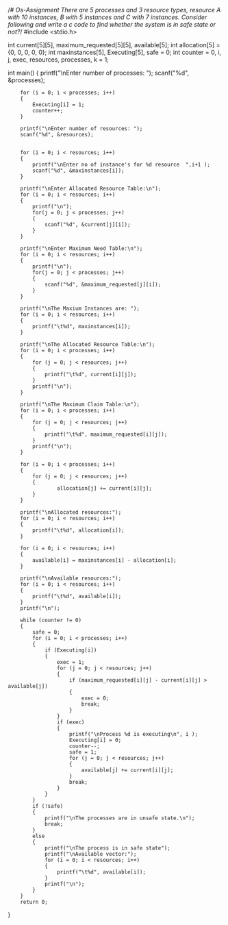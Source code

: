 /*# Os-Assignment
There are 5 processes and 3 resource types, resource A with 10 instances, B with 5 instances and C with 7 instances. Consider following and write a c code to find whether the system is in safe state or not?*/
#include <stdio.h>
 
int current[5][5], maximum_requested[5][5], available[5];
int allocation[5] = {0, 0, 0, 0, 0};
int maxinstances[5], Executing[5], safe = 0;
int counter = 0, i, j, exec, resources, processes, k = 1;
 
int main()
{
		printf("\nEnter number of processes: ");
    	scanf("%d", &processes);
 
    	for (i = 0; i < processes; i++) 
		{
        	Executing[i] = 1;
        	counter++;
    	}
 
    	printf("\nEnter number of resources: ");
    	scanf("%d", &resources);
 
    	
    	for (i = 0; i < resources; i++) 
		{ 
			printf("\nEnter no of instance's for %d resource  ",i+1 );
	        scanf("%d", &maxinstances[i]);
    	}
 
   		printf("\nEnter Allocated Resource Table:\n");
        for (i = 0; i < resources; i++) 
		{
			printf("\n");
        	for(j = 0; j < processes; j++) 
			{
  				scanf("%d", &current[j][i]);
        	}
    	}

    	printf("\nEnter Maximum Need Table:\n");
    	for (i = 0; i < resources; i++) 
		{
			printf("\n");
        	for(j = 0; j < processes; j++) 
			{
            	scanf("%d", &maximum_requested[j][i]);
        	}
    	}

		printf("\nThe Maxium Instances are: ");
    	for (i = 0; i < resources; i++) 
		{
	    	printf("\t%d", maxinstances[i]);
		}
 
    	printf("\nThe Allocated Resource Table:\n");
    	for (i = 0; i < processes; i++) 
		{
	        for (j = 0; j < resources; j++) 
			{
            	printf("\t%d", current[i][j]);
        	}
			printf("\n");
    	}
 
    	printf("\nThe Maximum Claim Table:\n");
    	for (i = 0; i < processes; i++) 
		{
        	for (j = 0; j < resources; j++) 
			{
		        printf("\t%d", maximum_requested[i][j]);
        	}
        	printf("\n");
    	}
 
    	for (i = 0; i < processes; i++) 
		{
        	for (j = 0; j < resources; j++) 
			{
            		allocation[j] += current[i][j];
        	}
    	}
 
    	printf("\nAllocated resources:");
    	for (i = 0; i < resources; i++) 
		{
        	printf("\t%d", allocation[i]);
    	}
 
    	for (i = 0; i < resources; i++) 
		{
	        available[i] = maxinstances[i] - allocation[i];
		}
 
    	printf("\nAvailable resources:");
    	for (i = 0; i < resources; i++) 
		{
        	printf("\t%d", available[i]);
    	}
    	printf("\n");
 
    	while (counter != 0) 
		{
        	safe = 0;
        	for (i = 0; i < processes; i++) 
			{
            	if (Executing[i]) 
				{
                	exec = 1;
                	for (j = 0; j < resources; j++) 
					{
                    	if (maximum_requested[i][j] - current[i][j] > available[j]) 
						{
                        	exec = 0;
                        	break;
                    	}
                	}
                	if (exec) 
					{
                    	printf("\nProcess %d is executing\n", i );
                    	Executing[i] = 0;
                    	counter--;
                    	safe = 1;
                  		for (j = 0; j < resources; j++) 
						{
                        	available[j] += current[i][j];
                    	}
			            break;
                	}
            	}
        	}
        	if (!safe) 
			{
            	printf("\nThe processes are in unsafe state.\n");
            	break;
        	} 
			else 
			{
            	printf("\nThe process is in safe state");
            	printf("\nAvailable vector:");
            	for (i = 0; i < resources; i++) 
				{
                	printf("\t%d", available[i]);
            	}
		        printf("\n");
        	}
    	}
    	return 0;
}
